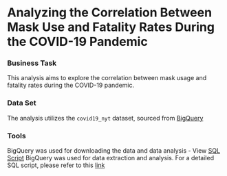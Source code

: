# Analyzing the Correlation Between Mask Use and Fatality Rates During the COVID-19 Pandemic
### Business Task
This analysis aims to explore the correlation between mask usage and fatality rates during the COVID-19 pandemic.
### Data Set
The analysis utilizes the `covid19_nyt` dataset, sourced from [BigQuery](https://console.cloud.google.com/bigquery?ws=!1m4!1m3!3m2!1sbigquery-public-data!2scovid19_nyt)
### Tools
BigQuery was used for downloading the data and data analysis - View [SQL Script](https://github.com/Eugene-C1/Covid19-Analysis/blob/main/Covid19BigQuery.sql)
BigQuery was used for data extraction and analysis. For a detailed SQL script, please refer to this [link](https://github.com/Eugene-C1/Covid19-Analysis/blob/main/Covid19BigQuery.sql)

